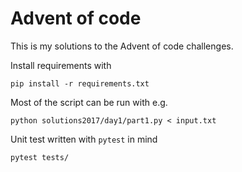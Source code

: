 # Advent of code

This is my solutions to the Advent of code challenges.

Install requirements with 

```
pip install -r requirements.txt
```

Most of the script can be run with e.g.

```
python solutions2017/day1/part1.py < input.txt
```

Unit test written with `pytest` in mind

```
pytest tests/
```

